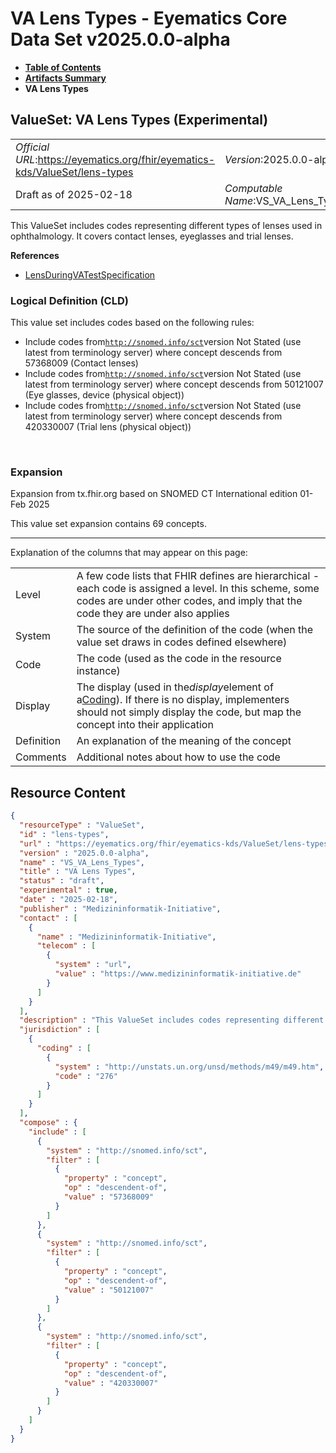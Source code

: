# VA Lens Types - Eyematics Core Data Set v2025.0.0-alpha

* [**Table of Contents**](toc.md)
* [**Artifacts Summary**](artifacts.md)
* **VA Lens Types**

## ValueSet: VA Lens Types (Experimental) 

| | |
| :--- | :--- |
| *Official URL*:https://eyematics.org/fhir/eyematics-kds/ValueSet/lens-types | *Version*:2025.0.0-alpha |
| Draft as of 2025-02-18 | *Computable Name*:VS_VA_Lens_Types |

 
This ValueSet includes codes representing different types of lenses used in ophthalmology. It covers contact lenses, eyeglasses and trial lenses. 

 **References** 

* [LensDuringVATestSpecification](StructureDefinition-LensDuringVATestSpecification.md)

### Logical Definition (CLD)

This value set includes codes based on the following rules:

* Include codes from[`http://snomed.info/sct`](http://www.snomed.org/)version Not Stated (use latest from terminology server) where concept descends from 57368009 (Contact lenses)
* Include codes from[`http://snomed.info/sct`](http://www.snomed.org/)version Not Stated (use latest from terminology server) where concept descends from 50121007 (Eye glasses, device (physical object))
* Include codes from[`http://snomed.info/sct`](http://www.snomed.org/)version Not Stated (use latest from terminology server) where concept descends from 420330007 (Trial lens (physical object))

 

### Expansion

Expansion from tx.fhir.org based on SNOMED CT International edition 01-Feb 2025

This value set expansion contains 69 concepts.

-------

 Explanation of the columns that may appear on this page: 

| | |
| :--- | :--- |
| Level | A few code lists that FHIR defines are hierarchical - each code is assigned a level. In this scheme, some codes are under other codes, and imply that the code they are under also applies |
| System | The source of the definition of the code (when the value set draws in codes defined elsewhere) |
| Code | The code (used as the code in the resource instance) |
| Display | The display (used in the*display*element of a[Coding](http://hl7.org/fhir/R4/datatypes.html#Coding)). If there is no display, implementers should not simply display the code, but map the concept into their application |
| Definition | An explanation of the meaning of the concept |
| Comments | Additional notes about how to use the code |



## Resource Content

```json
{
  "resourceType" : "ValueSet",
  "id" : "lens-types",
  "url" : "https://eyematics.org/fhir/eyematics-kds/ValueSet/lens-types",
  "version" : "2025.0.0-alpha",
  "name" : "VS_VA_Lens_Types",
  "title" : "VA Lens Types",
  "status" : "draft",
  "experimental" : true,
  "date" : "2025-02-18",
  "publisher" : "Medizininformatik-Initiative",
  "contact" : [
    {
      "name" : "Medizininformatik-Initiative",
      "telecom" : [
        {
          "system" : "url",
          "value" : "https://www.medizininformatik-initiative.de"
        }
      ]
    }
  ],
  "description" : "This ValueSet includes codes representing different types of lenses used in ophthalmology. It covers contact lenses, eyeglasses and trial lenses.",
  "jurisdiction" : [
    {
      "coding" : [
        {
          "system" : "http://unstats.un.org/unsd/methods/m49/m49.htm",
          "code" : "276"
        }
      ]
    }
  ],
  "compose" : {
    "include" : [
      {
        "system" : "http://snomed.info/sct",
        "filter" : [
          {
            "property" : "concept",
            "op" : "descendent-of",
            "value" : "57368009"
          }
        ]
      },
      {
        "system" : "http://snomed.info/sct",
        "filter" : [
          {
            "property" : "concept",
            "op" : "descendent-of",
            "value" : "50121007"
          }
        ]
      },
      {
        "system" : "http://snomed.info/sct",
        "filter" : [
          {
            "property" : "concept",
            "op" : "descendent-of",
            "value" : "420330007"
          }
        ]
      }
    ]
  }
}

```
